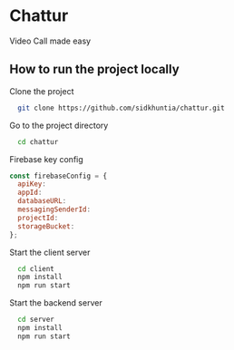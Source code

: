 # Chattur

Video Call made easy


## How to run the project locally

Clone the project

```bash
  git clone https://github.com/sidkhuntia/chattur.git
```

Go to the project directory

```bash
  cd chattur
```

Firebase key config

```js
const firebaseConfig = {
  apiKey:
  appId:
  databaseURL:
  messagingSenderId:
  projectId:
  storageBucket:
};
```

Start the client server

```bash
  cd client
  npm install
  npm run start
```

Start the backend server

```bash
  cd server
  npm install
  npm run start
```
